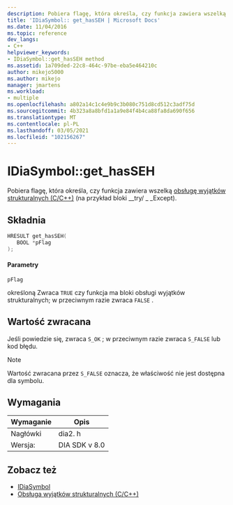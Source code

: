 ```yaml
---
description: Pobiera flagę, która określa, czy funkcja zawiera wszelką obsługę wyjątków strukturalnych (C/C++)) (na przykład bloki _try/__except).
title: 'IDiaSymbol:: get_hasSEH | Microsoft Docs'
ms.date: 11/04/2016
ms.topic: reference
dev_langs:
- C++
helpviewer_keywords:
- IDiaSymbol::get_hasSEH method
ms.assetid: 1a709ded-22c8-464c-97be-eba5e464210c
author: mikejo5000
ms.author: mikejo
manager: jmartens
ms.workload:
- multiple
ms.openlocfilehash: a802a14c1c4e9b9c3b080c751d8cd512c3adf75d
ms.sourcegitcommit: 4b323a8a8bfd1a1a9e84f4b4ca88fa8da690f656
ms.translationtype: MT
ms.contentlocale: pl-PL
ms.lasthandoff: 03/05/2021
ms.locfileid: "102156267"
---
```

# <a name="idiasymbolget_hasseh"></a>IDiaSymbol::get_hasSEH
Pobiera flagę, która określa, czy funkcja zawiera wszelką [obsługę wyjątków strukturalnych (C/C++)](/cpp/cpp/structured-exception-handling-c-cpp) (na przykład bloki __try/ \_ _Except).

## <a name="syntax"></a>Składnia

```C++
HRESULT get_hasSEH(
   BOOL *pFlag
);
```

#### <a name="parameters"></a>Parametry
 `pFlag`

określoną Zwraca `TRUE` czy funkcja ma bloki obsługi wyjątków strukturalnych; w przeciwnym razie zwraca `FALSE` .

## <a name="return-value"></a>Wartość zwracana
 Jeśli powiedzie się, zwraca `S_OK` ; w przeciwnym razie zwraca `S_FALSE` lub kod błędu.

> [!NOTE]
> Wartość zwracana przez `S_FALSE` oznacza, że właściwość nie jest dostępna dla symbolu.

## <a name="requirements"></a>Wymagania

|Wymaganie|Opis|
|-----------------|-----------------|
|Nagłówki|dia2. h|
|Wersja:|DIA SDK v 8.0|

## <a name="see-also"></a>Zobacz też
- [IDiaSymbol](../../debugger/debug-interface-access/idiasymbol.md)
- [Obsługa wyjątków strukturalnych (C/C++)](/cpp/cpp/structured-exception-handling-c-cpp)
